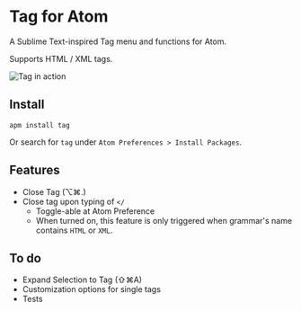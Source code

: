 # Tag for Atom

A Sublime Text-inspired Tag menu and functions for Atom.

Supports HTML / XML tags.

![Tag in action](http://i.imgur.com/yKKZfxA.gif)

Install
---
```
apm install tag
```

Or search for `tag` under `Atom Preferences > Install Packages`.


Features
---
- Close Tag (⌥⌘.)
- Close tag upon typing of `</`
  - Toggle-able at Atom Preference
  - When turned on, this feature is only triggered when grammar's name contains `HTML` or `XML`.

To do
---
- Expand Selection to Tag (⇧⌘A)
- Customization options for single tags
- Tests

